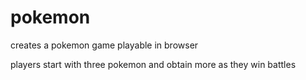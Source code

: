 # pokemon
creates a pokemon game playable in browser

players start with three pokemon and obtain more as they win battles

